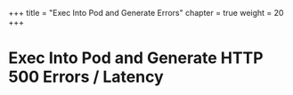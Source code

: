 +++
title = "Exec Into Pod and Generate Errors"
chapter = true
weight = 20
+++

# Exec Into Pod and Generate HTTP 500 Errors / Latency

[//]: # (add content here)